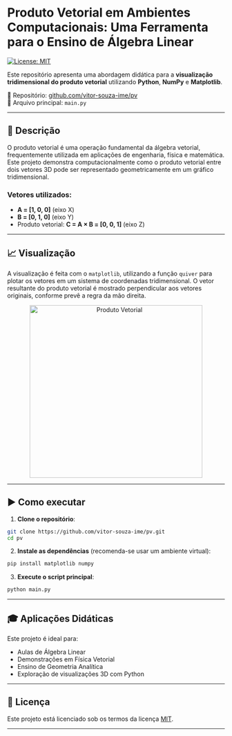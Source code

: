 # Produto Vetorial em Ambientes Computacionais: Uma Ferramenta para o Ensino de Álgebra Linear

[![License: MIT](https://img.shields.io/badge/license-MIT-blue.svg)](LICENSE)

Este repositório apresenta uma abordagem didática para a **visualização tridimensional do produto vetorial** utilizando **Python**, **NumPy** e **Matplotlib**.

📁 Repositório: [github.com/vitor-souza-ime/pv](https://github.com/vitor-souza-ime/pv)  
📄 Arquivo principal: `main.py`

---

## 📌 Descrição

O produto vetorial é uma operação fundamental da álgebra vetorial, frequentemente utilizada em aplicações de engenharia, física e matemática. Este projeto demonstra computacionalmente como o produto vetorial entre dois vetores 3D pode ser representado geometricamente em um gráfico tridimensional.

### Vetores utilizados:

- **A = [1, 0, 0]** (eixo X)
- **B = [0, 1, 0]** (eixo Y)
- Produto vetorial: **C = A × B = [0, 0, 1]** (eixo Z)

---

## 📈 Visualização

A visualização é feita com o `matplotlib`, utilizando a função `quiver` para plotar os vetores em um sistema de coordenadas tridimensional. O vetor resultante do produto vetorial é mostrado perpendicular aos vetores originais, conforme prevê a regra da mão direita.

<p align="center">
  <img src="https://upload.wikimedia.org/wikipedia/commons/thumb/4/4e/Cross_product_visual.svg/512px-Cross_product_visual.svg.png" alt="Produto Vetorial" width="400"/>
</p>

---

## ▶️ Como executar

1. **Clone o repositório**:

```bash
git clone https://github.com/vitor-souza-ime/pv.git
cd pv
````

2. **Instale as dependências** (recomenda-se usar um ambiente virtual):

```bash
pip install matplotlib numpy
```

3. **Execute o script principal**:

```bash
python main.py
```

---

## 🎓 Aplicações Didáticas

Este projeto é ideal para:

* Aulas de Álgebra Linear
* Demonstrações em Física Vetorial
* Ensino de Geometria Analítica
* Exploração de visualizações 3D com Python

---

## 📄 Licença

Este projeto está licenciado sob os termos da licença [MIT](LICENSE).

---

